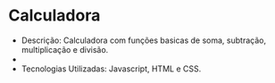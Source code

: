 # Calculadora

- Descrição: Calculadora com funções basicas de soma, subtração, multiplicação e divisão.
- 
- Tecnologias Utilizadas: Javascript, HTML e CSS.
